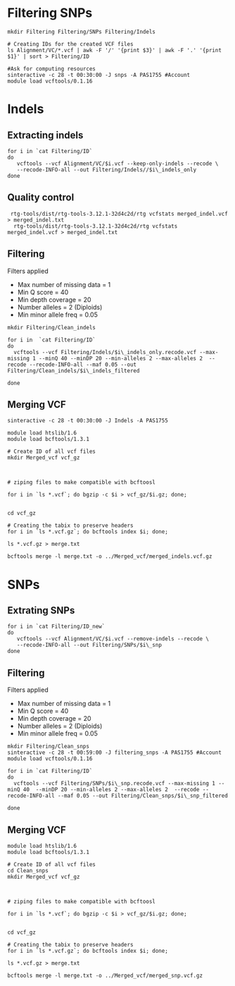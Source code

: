 # Filtering SNPs

```
mkdir Filtering Filtering/SNPs Filtering/Indels

# Creating IDs for the created VCF files
ls Alignment/VC/*.vcf | awk -F '/' '{print $3}' | awk -F '.' '{print $1}' | sort > Filtering/ID
```

```
#Ask for computing resources
sinteractive -c 28 -t 00:30:00 -J snps -A PAS1755 #Account
module load vcftools/0.1.16
```


# Indels 

## Extracting indels

```
for i in `cat Filtering/ID`
do
   vcftools --vcf Alignment/VC/$i.vcf --keep-only-indels --recode \
   --recode-INFO-all --out Filtering/Indels//$i\_indels_only
done
```

 ## Quality control

```
 rtg-tools/dist/rtg-tools-3.12.1-32d4c2d/rtg vcfstats merged_indel.vcf > merged_indel.txt
  rtg-tools/dist/rtg-tools-3.12.1-32d4c2d/rtg vcfstats merged_indel.vcf > merged_indel.txt
```


## Filtering

Filters applied

* Max number of missing data = 1
* Min Q score = 40
* Min depth coverage = 20
* Number alleles = 2 (Diploids)
* Min minor allele freq = 0.05

```
mkdir Filtering/Clean_indels

for i in  `cat Filtering/ID`
do
  vcftools --vcf Filtering/Indels/$i\_indels_only.recode.vcf --max-missing 1 --minQ 40 --minDP 20 --min-alleles 2 --max-alleles 2  --recode --recode-INFO-all --maf 0.05 --out Filtering/Clean_indels/$i\_indels_filtered

done
```



## Merging VCF


```
sinteractive -c 28 -t 00:30:00 -J Indels -A PAS1755 

module load htslib/1.6
module load bcftools/1.3.1

# Create ID of all vcf files
mkdir Merged_vcf vcf_gz



# ziping files to make compatible with bcftoosl

for i in `ls *.vcf`; do bgzip -c $i > vcf_gz/$i.gz; done;


cd vcf_gz

# Creating the tabix to preserve headers
for i in `ls *.vcf.gz`; do bcftools index $i; done;

ls *.vcf.gz > merge.txt

bcftools merge -l merge.txt -o ../Merged_vcf/merged_indels.vcf.gz
```

# SNPs

## Extrating SNPs

```
for i in `cat Filtering/ID_new`
do
   vcftools --vcf Alignment/VC/$i.vcf --remove-indels --recode \
   --recode-INFO-all --out Filtering/SNPs/$i\_snp
done

```

## Filtering

Filters applied

* Max number of missing data = 1
* Min Q score = 40
* Min depth coverage = 20
* Number alleles = 2 (Diploids)
* Min minor allele freq = 0.05

```
mkdir Filtering/Clean_snps
sinteractive -c 28 -t 00:59:00 -J filtering_snps -A PAS1755 #Account
module load vcftools/0.1.16

for i in `cat Filtering/ID`
do
  vcftools --vcf Filtering/SNPs/$i\_snp.recode.vcf --max-missing 1 --minQ 40  --minDP 20 --min-alleles 2 --max-alleles 2  --recode --recode-INFO-all --maf 0.05 --out Filtering/Clean_snps/$i\_snp_filtered

done
```

## Merging VCF


```
module load htslib/1.6
module load bcftools/1.3.1

# Create ID of all vcf files
cd Clean_snps
mkdir Merged_vcf vcf_gz



# ziping files to make compatible with bcftoosl

for i in `ls *.vcf`; do bgzip -c $i > vcf_gz/$i.gz; done;


cd vcf_gz

# Creating the tabix to preserve headers
for i in `ls *.vcf.gz`; do bcftools index $i; done;

ls *.vcf.gz > merge.txt

bcftools merge -l merge.txt -o ../Merged_vcf/merged_snp.vcf.gz
```
